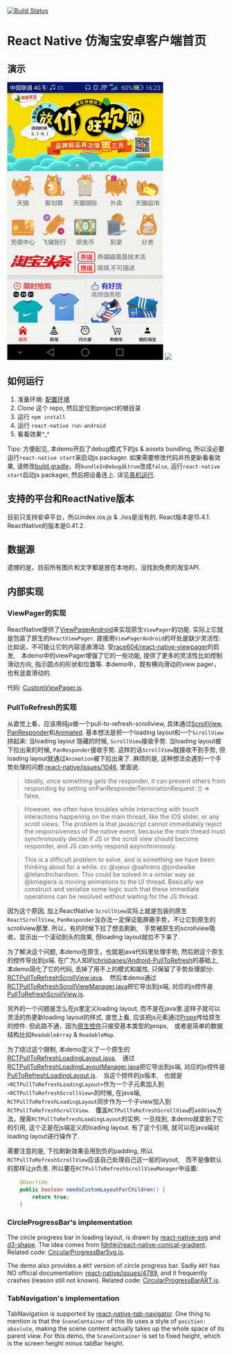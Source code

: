 [![Build Status](https://travis-ci.org/lilong9898/ReactNativeTaobao.svg?branch=master)](https://travis-ci.org/lilong9898/ReactNativeTaobao)

# React Native 仿淘宝安卓客户端首页

## 演示
![](./demo/demo1.gif) ![](./demo/demo2.gif)

## 如何运行
1. 准备环境: [配置环境](http://reactnative.cn/docs/0.41/getting-started.html#content)
2. Clone 这个 repo, 然后定位到project的根目录
3. 运行 `npm install`
4. 运行 `react-native run-android`
5. 看看效果^_^

Tips: 方便起见, 本demo开启了debug模式下的js & assets bundling, 所以没必要运行`react-native start`来启动js packager. 如果需要修改代码并热更新看看效果, 请修改[build.gradle](./android/app/build.gradle)，将`bundleInDebug`从`true`改成`false`, 运行`react-native start`启动js packager, 然后把设备连上. 详见[真机运行](http://reactnative.cn/docs/0.41/running-on-device-android.html#content).

## 支持的平台和ReactNative版本
目前只支持安卓平台，所以index.ios.js & ./ios是没有的. 
React版本是15.4.1. ReactNative的版本是0.41.2.

## 数据源
遗憾的是，目前所有图片和文字都是放在本地的，没找到免费的淘宝API.

## 内部实现

### ViewPager的实现
ReactNative提供了[ViewPagerAndroid](http://reactnative.cn/docs/0.41/viewpagerandroid.html#content)来实现原生`ViewPager`的功能. 实际上它就是包装了原生的`ReactViewPager`. 直接用`ViewPagerAndroid`的坏处是缺少灵活性: 比如说，不可能让它的内容竖直滑动. 受[race604/react-native-viewpager](https://github.com/race604/react-native-viewpager)的启发,　本demo中的viewPager增强了它的一些功能, 提供了更多的灵活性比如控制滑动方向, 指示圆点的形状和位置等. 本demo中，既有横向滑动的view pager，也有竖直滑动的.

代码: [CustomViewPager.js](./view/CustomViewPager.js).

### PullToRefresh的实现
从直觉上看，应该用纯js做一个pull-to-refresh-scrollview, 具体通过[ScrollView](http://reactnative.cn/docs/0.41/scrollview.html#content), [PanResponder](http://reactnative.cn/docs/0.41/panresponder.html#content)和[Animated](http://reactnative.cn/docs/0.41/animated.html#content). 基本想法是把一个loading layout和一个`ScrollView`拼起来: 当loading layout 隐藏的时候, `ScrollView`接收手势. 当loading layout被下拉出来的时候, `PanResponder`接收手势. 这样的话`ScrollView`就接收不到手势, 但loading layout就通过`Animation`被下拉出来了. 麻烦的是, 这种想法会遇到一个手势处理的问题:[react-native/issues/1046](https://github.com/facebook/react-native/issues/1046), 里面说:
> Ideally, once something gets the responder, it can prevent others from responding by setting onPanResponderTerminationRequest: () => false,

> However, we often have troubles while interacting with touch interactions happening on the main thread, like the iOS slider, or any scroll views. The problem is that javascript cannot immediately reject the responsiveness of the native event, because the main thread must synchronously decide if JS or the scroll view should become responder, and JS can only respond asynchronously.

> This is a difficult problem to solve, and is something we have been thinking about for a while. cc @vjeux @sahrens @jordwalke @lelandrichardson. This could be solved in a similar way as @kmagiera is moving animations to the UI thread. Basically we construct and serialize some logic such that these immediate operations can be resolved without waiting for the JS thread.

因为这个原因, 加上ReactNative `ScrollView`实际上就是包装的原生`ReactScrollView`, `PanResponder`没办法一定保证能屏蔽手势，不让它到原生的scrollview那里. 所以，有的时候下拉了想去刷新,　手势被原生的scrollview吸收，显示出一个滚动到头的效果, 但loading layout就拉不下来了.

为了解决这个问题, 本demo在原生，也就是java代码里处理手势, 然后把这个原生的控件导出到js端. 在广为人知的[chrisbanes/Android-PullToRefresh](https://github.com/chrisbanes/Android-PullToRefresh)的基础上, 本demo简化了它的代码, 去掉了用不上的模式和属性, 只保留了手势处理部分: [RCTPullToRefreshScrollView.java](./android/app/src/main/java/com/rntaobao/pullToRefresh/view/RCTPullToRefreshScrollView.java).　然后本demo通过[RCTPullToRefreshScrollViewManager.java](./android/app/src/main/java/com/rntaobao/pullToRefresh/viewManager/RCTPullToRefreshScrollViewManager.java)把它导出到js端, 对应的js控件是[PullToRefreshScrollView.js](./view/PullToRefreshScrollView.js).

另外的一个问题是怎么在js里定义loading layout, 而不是在java里.这样子就可以灵活的热更新loading layout的样式. 直觉上看, 应该把js元素通过[Props](https://facebook.github.io/react-native/docs/props.html)传给原生的控件. 但此路不通，因为[原生控件](http://reactnative.cn/docs/0.41/native-component-android.html#content)只接受基本类型的props,　或者是简单的数据结构比如`ReadableArray` & `ReadableMap`. 

为了绕过这个限制, 本demo定义了一个原生的[RCTPullToRefreshLoadingLayout.java](./android/app/src/main/java/com/rntaobao/pullToRefresh/view/RCTPullToRefreshLoadingLayout.java),　通过 [RCTPullToRefreshLoadingLayoutManager.java](./android/app/src/main/java/com/rntaobao/pullToRefresh/viewManager/RCTPullToRefreshLoadingLayoutManager.java)把它导出到js端, 对应的js控件是[PullToRefreshLoadingLayout.js](./view/PullToRefreshLoadingLayout.js).　当这个控件的js版本,　也就是 `<RCTPullToRefreshLoadingLayout>`作为一个子元素加入到`<RCTPullToRefreshScrollView>`的时候, 在java端, `RCTPullToRefreshLoadingLayout`同步作为一个子view加入到`RCTPullToRefreshScrollView`.　覆盖`RCTPullToRefreshScrollView`的`addView`方法，搜索`RCTPullToRefreshLoadingLayout`的实例. 一旦找到, 本demo就拿到了它的引用, 这个正是在js端定义的loading layout. 有了这个引用, 就可以在java端对loading layout进行操作了.

需要注意的是, 下拉刷新效果会用到负的padding, 所以`RCTPullToRefreshScrollView`应该自己处理自己这一层的layout,　而不是像默认的那样让js负责. 所以要在`RCTPullToRefreshScrollViewManager`中设置:
```java
    @Override
    public boolean needsCustomLayoutForChildren() {
        return true;
    }
```

### CircleProgressBar's implementation

The circle progress bar in loading layout, is drawn by [react-native-svg](https://www.npmjs.com/package/react-native-svg) and [d3-shape](https://www.npmjs.com/package/d3-shape). The idea comes from [fdnhkj/react-native-conical-gradient](https://github.com/fdnhkj/react-native-conical-gradient). Related code: [CircularProgressBarSvg.js](./view/CircularProgressBarSvg.js).

The demo also provides a `ART` version of circle progress bar. Sadly `ART` has NO official documentation: [react-native/issues/4789](https://github.com/facebook/react-native/issues/4789), and it frequently crashes (reason still not known). Related code: [CircularProgressBarART.js](./view/CircularProgressBarART.js).

### TabNavigation's implementation
TabNavigation is supported by [react-native-tab-navigator](https://www.npmjs.com/package/react-native-tab-navigator). One thing to mention is that the `SceneContainer` of this lib uses a style of `position: absolute`, making the scene content actually takes up the whole space of its parent view. For this demo, the `SceneContainer` is set to fixed height, which is the screen height minus tabBar height.

